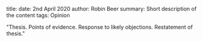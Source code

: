 title: 
date: 2nd April 2020
author: Robin Beer
summary: Short description of the content
tags: Opinion

"Thesis. 
Points of evidence. 
Response to likely objections. 
Restatement of thesis."
